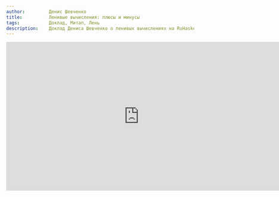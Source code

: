 ```yaml
---
author:         Денис Шевченко
title:          Ленивые вычисления: плюсы и минусы
tags:           Доклад, Митап, Лень
description:    Доклад Дениса Шевченко о ленивых вычислениях на RuHaskell.Meetup 2015 Summer.
---
```


<nobr><iframe
width="711" height="400"
src="https://www.youtube.com/embed/ZwTfE6SX-Bo"
frameborder="0" allowfullscreen></iframe><iframe
src="https://www.slideshare.net/slideshow/embed_code/key/IomB2xY2tjsxg4"
width="476" height="400"
frameborder="0" marginwidth="0" marginheight="0" scrolling="no"></iframe></nobr>
